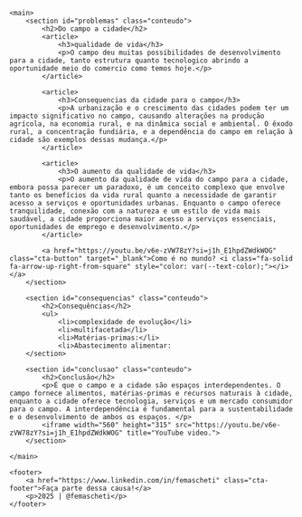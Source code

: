 <!-- código omitido -->

    <main>
        <section id="problemas" class="conteudo">
            <h2>Do campo a cidade</h2>
            <article>
                <h3>qualidade de vida</h3>
                <p>O campo deu muitas possibilidades de desenvolvimento para a cidade, tanto estrutura quanto tecnologico abrindo a oportunidade meio do comercio como temos hoje.</p>
            </article>

            <article>
                <h3>Consequencias da cidade para o campo</h3>
                <p>A urbanização e o crescimento das cidades podem ter um impacto significativo no campo, causando alterações na produção agrícola, na economia rural, e na dinâmica social e ambiental. O êxodo rural, a concentração fundiária, e a dependência do campo em relação à cidade são exemplos dessas mudança.</p>
            </article>

            <article>
                <h3>O aumento da qualidade de vida</h3>
                <p>O aumento da qualidade de vida do campo para a cidade, embora possa parecer um paradoxo, é um conceito complexo que envolve tanto os benefícios da vida rural quanto a necessidade de garantir acesso a serviços e oportunidades urbanas. Enquanto o campo oferece tranquilidade, conexão com a natureza e um estilo de vida mais saudável, a cidade proporciona maior acesso a serviços essenciais, oportunidades de emprego e desenvolvimento.</p>
            </article>

            <a href="https://youtu.be/v6e-zVW78zY?si=j1h_E1hpdZWdkWOG" class="cta-button" target="_blank">Como é no mundo? <i class="fa-solid fa-arrow-up-right-from-square" style="color: var(--text-color);"></i></a>
        </section>

        <section id="consequencias" class="conteudo">
            <h2>Consequências</h2>
            <ul>
                <li>complexidade de evolução</li>
                <li>multifacetada</li>
                <li>Matérias-primas:</li>
                <li>Abastecimento alimentar:
        </section>

        <section id="conclusao" class="conteudo">
            <h2>Conclusão</h2>
            <p>É que o campo e a cidade são espaços interdependentes. O campo fornece alimentos, matérias-primas e recursos naturais à cidade, enquanto a cidade oferece tecnologia, serviços e um mercado consumidor para o campo. A interdependência é fundamental para a sustentabilidade e o desenvolvimento de ambos os espaços. </p>
            <iframe width="560" height="315" src="https://youtu.be/v6e-zVW78zY?si=j1h_E1hpdZWdkWOG" title="YouTube video.">
        </section>

    </main>

    <footer>
        <a href="https://www.linkedin.com/in/femascheti" class="cta-footer">Faça parte dessa causa!</a>
        <p>2025 | @femascheti</p>
    </footer>
</body>
</html>
